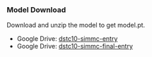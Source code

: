 ### Model Download

Download and unzip the model to get model.pt.

- Google Drive: [dstc10-simmc-entry](https://drive.google.com/file/d/1ebmpA8Rj-WBdO-2wKSAeJU-_SiIstn6y/view?usp=sharing)
- Google Drive: [dstc10-simmc-final-entry]()